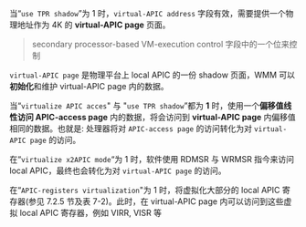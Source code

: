 
当“`use TPR shadow`”为 1 时，`virtual-APIC address` 字段有效，需要提供一个物理地址作为 4K 的 **virtual-APIC page** 页面。

> secondary processor-based VM-execution control 字段中的一个位来控制

`virtual-APIC page` 是物理平台上 local APIC 的一份 shadow 页面，WMM 可以**初始化**和维护 virtual-APIC page 内的数据。

当“`virtualize APIC acces`" 与 "`use TPR shadow`”都为 **1** 时，使用一个**偏移值线性访问 APIC-access page** 内的数据，将会访问到 **virtual-APIC page** 内偏移值相同的数据。也就是: 处理器将对 `APIC-access page` 的访问转化为对 `virtual-APIC page` 的访问。

在“`virtualize x2APIC mode`“为 1 时，软件使用 RDMSR 与 WRMSR 指今来访问 local APIC，最终也会转化为对 `virtual-APIC page` 的访问。

在“`APIC-registers virtualization`"为 1 时，将虚拟化大部分的 local APIC 寄存器(参见 7.2.5 节及表 7-2)。此时，在 virtual-APIC page 内可以访问到这些虚拟 local APIC 寄存器，例如 VIRR, VISR 等